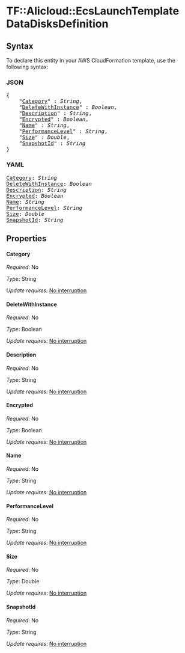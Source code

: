 # TF::Alicloud::EcsLaunchTemplate DataDisksDefinition

## Syntax

To declare this entity in your AWS CloudFormation template, use the following syntax:

### JSON

<pre>
{
    "<a href="#category" title="Category">Category</a>" : <i>String</i>,
    "<a href="#deletewithinstance" title="DeleteWithInstance">DeleteWithInstance</a>" : <i>Boolean</i>,
    "<a href="#description" title="Description">Description</a>" : <i>String</i>,
    "<a href="#encrypted" title="Encrypted">Encrypted</a>" : <i>Boolean</i>,
    "<a href="#name" title="Name">Name</a>" : <i>String</i>,
    "<a href="#performancelevel" title="PerformanceLevel">PerformanceLevel</a>" : <i>String</i>,
    "<a href="#size" title="Size">Size</a>" : <i>Double</i>,
    "<a href="#snapshotid" title="SnapshotId">SnapshotId</a>" : <i>String</i>
}
</pre>

### YAML

<pre>
<a href="#category" title="Category">Category</a>: <i>String</i>
<a href="#deletewithinstance" title="DeleteWithInstance">DeleteWithInstance</a>: <i>Boolean</i>
<a href="#description" title="Description">Description</a>: <i>String</i>
<a href="#encrypted" title="Encrypted">Encrypted</a>: <i>Boolean</i>
<a href="#name" title="Name">Name</a>: <i>String</i>
<a href="#performancelevel" title="PerformanceLevel">PerformanceLevel</a>: <i>String</i>
<a href="#size" title="Size">Size</a>: <i>Double</i>
<a href="#snapshotid" title="SnapshotId">SnapshotId</a>: <i>String</i>
</pre>

## Properties

#### Category

_Required_: No

_Type_: String

_Update requires_: [No interruption](https://docs.aws.amazon.com/AWSCloudFormation/latest/UserGuide/using-cfn-updating-stacks-update-behaviors.html#update-no-interrupt)

#### DeleteWithInstance

_Required_: No

_Type_: Boolean

_Update requires_: [No interruption](https://docs.aws.amazon.com/AWSCloudFormation/latest/UserGuide/using-cfn-updating-stacks-update-behaviors.html#update-no-interrupt)

#### Description

_Required_: No

_Type_: String

_Update requires_: [No interruption](https://docs.aws.amazon.com/AWSCloudFormation/latest/UserGuide/using-cfn-updating-stacks-update-behaviors.html#update-no-interrupt)

#### Encrypted

_Required_: No

_Type_: Boolean

_Update requires_: [No interruption](https://docs.aws.amazon.com/AWSCloudFormation/latest/UserGuide/using-cfn-updating-stacks-update-behaviors.html#update-no-interrupt)

#### Name

_Required_: No

_Type_: String

_Update requires_: [No interruption](https://docs.aws.amazon.com/AWSCloudFormation/latest/UserGuide/using-cfn-updating-stacks-update-behaviors.html#update-no-interrupt)

#### PerformanceLevel

_Required_: No

_Type_: String

_Update requires_: [No interruption](https://docs.aws.amazon.com/AWSCloudFormation/latest/UserGuide/using-cfn-updating-stacks-update-behaviors.html#update-no-interrupt)

#### Size

_Required_: No

_Type_: Double

_Update requires_: [No interruption](https://docs.aws.amazon.com/AWSCloudFormation/latest/UserGuide/using-cfn-updating-stacks-update-behaviors.html#update-no-interrupt)

#### SnapshotId

_Required_: No

_Type_: String

_Update requires_: [No interruption](https://docs.aws.amazon.com/AWSCloudFormation/latest/UserGuide/using-cfn-updating-stacks-update-behaviors.html#update-no-interrupt)

